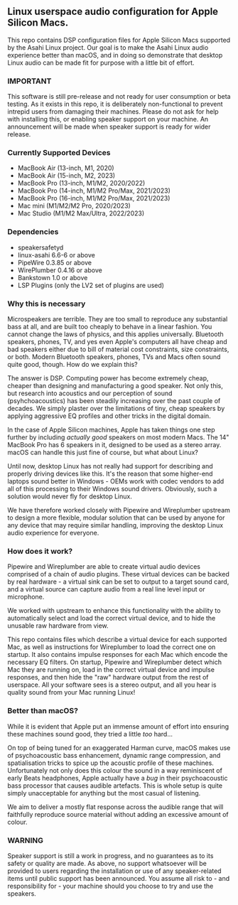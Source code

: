 ## Linux userspace audio configuration for Apple Silicon Macs.

This repo contains DSP configuration files for Apple Silicon Macs supported by the
Asahi Linux project. Our goal is to make the Asahi Linux audio experience better than macOS,
and in doing so demonstrate that desktop Linux audio can be made fit for purpose with
a little bit of effort.

### IMPORTANT
This software is still pre-release and not ready for user consumption or
beta testing. As it exists in this repo, it is deliberately non-functional
to prevent intrepid users from damaging their machines. Please do not ask for
help with installing this, or enabling speaker support on your machine. An
announcement will be made when speaker support is ready for wider release.

### Currently Supported Devices
* MacBook Air (13-inch, M1, 2020)
* MacBook Air (15-inch, M2, 2023)
* MacBook Pro (13-inch, M1/M2, 2020/2022)
* MacBook Pro (14-inch, M1/M2 Pro/Max, 2021/2023)
* MacBook Pro (16-inch, M1/M2 Pro/Max, 2021/2023)
* Mac mini (M1/M2/M2 Pro, 2020/2023)
* Mac Studio (M1/M2 Max/Ultra, 2022/2023)

### Dependencies
* speakersafetyd
* linux-asahi 6.6-6 or above
* PipeWire 0.3.85 or above
* WirePlumber 0.4.16 or above
* Bankstown 1.0 or above
* LSP Plugins (only the LV2 set of plugins are used)

### Why this is necessary
Microspeakers are terrible. They are too small to reproduce any substantial bass at all,
and are built too cheaply to behave in a linear fashion. You cannot change the laws of
physics, and this applies universally. Bluetooth speakers, phones, TV, and yes even
Apple's computers all have cheap and bad speakers either due to bill of material
cost constraints, size constraints, or both. Modern Bluetooth speakers, phones, TVs
and Macs often sound quite good, though. How do we explain this?

The answer is DSP. Computing power has become extremely cheap, cheaper than designing
and manufacturing a good speaker. Not only this, but research into acoustics and our
perception of sound (psyhchoacoustics) has been steadily increasing over the past couple
of decades. We simply plaster over the limitations of tiny, cheap speakers by applying
aggressive EQ profiles and other tricks in the digital domain.

In the case of Apple Silicon machines, Apple has taken things one step further by including
_actually good_ speakers on most modern Macs. The 14" MacBook Pro has 6 speakers in it,
designed to be used as a stereo array. macOS can handle this just fine of course, but
what about Linux?

Until now, desktop Linux has not really had support for describing and properly driving
devices like this. It's the reason that some higher-end laptops sound better in Windows -
OEMs work with codec vendors to add all of this processing to their Windows sound drivers.
Obviously, such a solution would never fly for desktop Linux.

We have therefore worked closely with Pipewire and Wireplumber upstream to design a more
flexible, modular solution that can be used by anyone for any device that may require similar
handling, improving the desktop Linux audio experience for everyone.

### How does it work?
Pipewire and Wireplumber are able to create virtual audio devices comprised of a chain of
audio plugins. These virtual devices can be backed by real hardware - a virtual sink can
be set to output to a target sound card, and a virtual source can capture audio from a real
line level input or microphone.

We worked with upstream to enhance this functionality with the ability to automatically
select and load the correct virtual device, and to hide the unusable raw hardware from view.

This repo contains files which describe a virtual device for each supported Mac, as well as
instructions for Wireplumber to load the correct one on startup. It also contains impulse
responses for each Mac which encode the necessary EQ filters. On startup, Pipewire and
Wireplumber detect which Mac they are running on, load in the correct virtual device and impulse
responses, and then hide the "raw" hardware output from the rest of userspace. All your software
sees is a stereo output, and all you hear is quality sound from your Mac running Linux!


### Better than macOS?
While it is evident that Apple put an immense amount of effort into ensuring these
machines sound good, they tried a little _too_ hard...

On top of being tuned for an exaggerated Harman curve, macOS makes use of psychoacoustic bass
enhancement, dynamic range compression, and spatialisation tricks to spice up the acoustic
profile of these machines. Unfortunately not only does this colour the sound
in a way reminiscent of early Beats headphones, Apple actually have a _bug_ in their
psychoacoustic bass processor that causes audible artefacts. This is whole setup is quite
simply unacceptable for anything but the most casual of listening.

We aim to deliver a mostly flat response across the audible range that will faithfully reproduce
source material without adding an excessive amount of colour.

### WARNING
Speaker support is still a work in progress, and no guarantees as to its safety
or quality are made. As above, no support whatsoever will be provided to users
regarding the installation or use of any speaker-related items until public
support has been announced. You assume all risk to - and responsibility for -
your machine should you choose to try and use the speakers.
